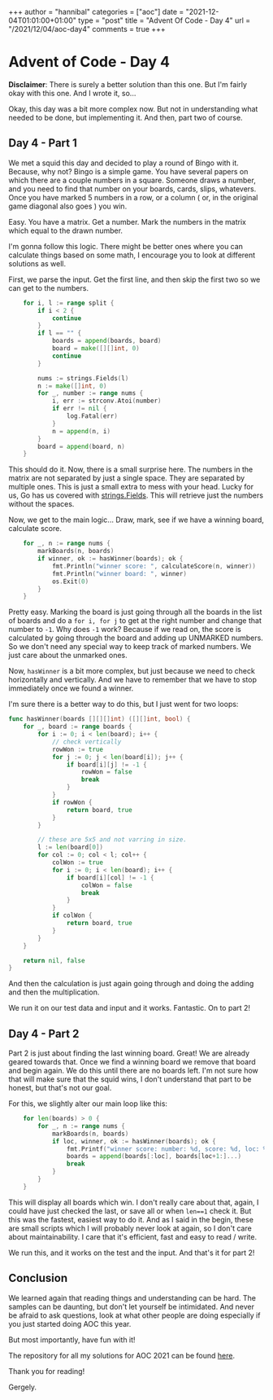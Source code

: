 +++
author = "hannibal"
categories = ["aoc"]
date = "2021-12-04T01:01:00+01:00"
type = "post"
title = "Advent Of Code - Day 4"
url = "/2021/12/04/aoc-day4"
comments = true
+++

# Advent of Code - Day 4

**Disclaimer**: There is surely a better solution than this one. But I'm fairly okay with this one. And I wrote it, so...

Okay, this day was a bit more complex now. But not in understanding what needed to be done, but implementing it. And
then, part two of course.

## Day 4 - Part 1

We met a squid this day and decided to play a round of Bingo with it. Because, why not? Bingo is a simple game. You have
several papers on which there are a couple numbers in a square. Someone draws a number, and you need to find that number
on your boards, cards, slips, whatevers. Once you have marked 5 numbers in a row, or a column ( or, in the original game
diagonal also goes ) you win.

Easy. You have a matrix. Get a number. Mark the numbers in the matrix which equal to the drawn number.

I'm gonna follow this logic. There might be better ones where you can calculate things based on some math, I encourage
you to look at different solutions as well.

First, we parse the input. Get the first line, and then skip the first two so we can get to the numbers.

```go
	for i, l := range split {
		if i < 2 {
			continue
		}
		if l == "" {
			boards = append(boards, board)
			board = make([][]int, 0)
			continue
		}

		nums := strings.Fields(l)
		n := make([]int, 0)
		for _, number := range nums {
			i, err := strconv.Atoi(number)
			if err != nil {
				log.Fatal(err)
			}
			n = append(n, i)
		}
		board = append(board, n)
	}
```

This should do it. Now, there is a small surprise here. The numbers in the matrix are not separated by just a single
space. They are separated by multiple ones. This is just a small extra to mess with your head. Lucky for us, Go has us
covered with [strings.Fields](https://pkg.go.dev/strings#Fields). This will retrieve just the numbers without the spaces.

Now, we get to the main logic... Draw, mark, see if we have a winning board, calculate score.

```go
	for _, n := range nums {
		markBoards(n, boards)
		if winner, ok := hasWinner(boards); ok {
			fmt.Println("winner score: ", calculateScore(n, winner))
			fmt.Println("winner board: ", winner)
			os.Exit(0)
		}
	}
```

Pretty easy. Marking the board is just going through all the boards in the list of boards and do a `for i, for j` to get
at the right number and change that number to `-1`. Why does `-1` work? Because if we read on, the score is calculated by
going through the board and adding up UNMARKED numbers. So we don't need any special way to keep track of marked numbers.
We just care about the unmarked ones.

Now, `hasWinner` is a bit more complex, but just because we need to check horizontally and vertically. And we have to
remember that we have to stop immediately once we found a winner.

I'm sure there is a better way to do this, but I just went for two loops:

```go
func hasWinner(boards [][][]int) ([][]int, bool) {
	for _, board := range boards {
		for i := 0; i < len(board); i++ {
			// check vertically
			rowWon := true
			for j := 0; j < len(board[i]); j++ {
				if board[i][j] != -1 {
					rowWon = false
					break
				}
			}
			if rowWon {
				return board, true
			}
		}

		// these are 5x5 and not varring in size.
		l := len(board[0])
		for col := 0; col < l; col++ {
			colWon := true
			for i := 0; i < len(board); i++ {
				if board[i][col] != -1 {
					colWon = false
					break
				}
			}
			if colWon {
				return board, true
			}
		}
	}

	return nil, false
}
```

And then the calculation is just again going through and doing the adding and then the multiplication.

We run it on our test data and input and it works. Fantastic. On to part 2!

## Day 4 - Part 2

Part 2 is just about finding the last winning board. Great! We are already geared towards that. Once we find a winning
board we remove that board and begin again. We do this until there are no boards left. I'm not sure how that will make
sure that the squid wins, I don't understand that part to be honest, but that's not our goal.

For this, we slightly alter our main loop like this:

```go
	for len(boards) > 0 {
		for _, n := range nums {
			markBoards(n, boards)
			if loc, winner, ok := hasWinner(boards); ok {
				fmt.Printf("winner score: number: %d, score: %d, loc: %d\n", n, calculateScore(n, winner), loc)
				boards = append(boards[:loc], boards[loc+1:]...)
				break
			}
		}
	}
```

This will display all boards which win. I don't really care about that, again, I could have just checked the last, or
save all or when `len==1` check it. But this was the fastest, easiest way to do it. And as I said in the begin, these are
small scripts which I will probably never look at again, so I don't care about maintainability. I care that it's
efficient, fast and easy to read / write.

We run this, and it works on the test and the input. And that's it for part 2!

## Conclusion

We learned again that reading things and understanding can be hard. The samples can be daunting, but don't let yourself
be intimidated. And never be afraid to ask questions, look at what other people are doing especially if you just started
doing AOC this year.

But most importantly, have fun with it!

The repository for all my solutions for AOC 2021 can be found [here](https://github.com/Skarlso/aoc2021).

Thank you for reading!

Gergely.
